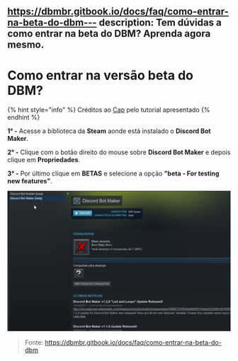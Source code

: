 https://dbmbr.gitbook.io/docs/faq/como-entrar-na-beta-do-dbm---
description: Tem dúvidas a como entrar na beta do DBM? Aprenda agora mesmo.
---

# Como entrar na versão beta do DBM?

{% hint style="info" %}
Créditos ao [Cap](https://twitter.com/CapOliveiraBr) pelo tutorial apresentado
{% endhint %}

**1° -** Acesse a biblioteca da **Steam** aonde está instalado o **Discord Bot Maker**.

**2° -** Clique com o botão direito do mouse sobre **Discord Bot Maker** e depois clique em **Propriedades**.

**3° -** Por último clique em **BETAS** e selecione a opção **"beta - For testing new features"**.[ ](https://dbmbr.gitbook.io/docs/faq/como-instalar-e-atualizar-os-mods)

![](../../../.gitbook/assets/assets_-lp01j6rr6vzibztsimm_-lph-sgzsqphantj0c9p_-lph-a2niovjrvzog3a9_beta-dbm.gif)

> Fonte: https://dbmbr.gitbook.io/docs/faq/como-entrar-na-beta-do-dbm
